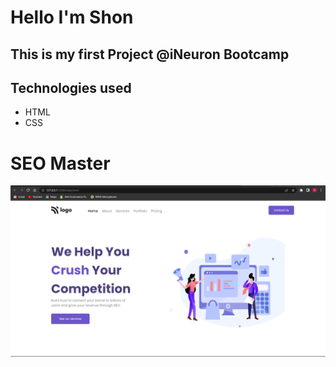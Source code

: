 # Hello I'm Shon

## This is my first Project @iNeuron Bootcamp

## Technologies used

- HTML
- CSS

# SEO Master

![image](./assets/SEOMaster.png)
